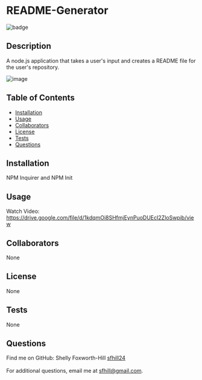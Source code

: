   # README-Generator

  ![badge](https://img.shields.io/badge/License-None-blue.svg)<br />

  ## Description
  A node.js application that takes a user's input and creates a README file for the user's repository.

  ![image](https://user-images.githubusercontent.com/49098706/192612454-b604c136-b576-48cf-baa7-d560ff8bac62.png)
  ## Table of Contents 

  - [Installation](#installation)
  - [Usage](#usage)
  - [Collaborators](#collaborators)
  - [License](#license)
  - [Tests](#tests)
  - [Questions](#questions)
  
  ## Installation
  NPM Inquirer and NPM Init
  
  ## Usage
  Watch Video: https://drive.google.com/file/d/1kdqmOi8SHfmjEynPuoDUEcI2ZloSwpib/view
  
  ## Collaborators
  None

  ## License
  None
  
  ## Tests
  None
  
  ## Questions
 Find me on GitHub: Shelly Foxworth-Hill [sfhill24](https://github.com/sfhill24)<br /> 
 </br>
 For additional questions, email me at sfhill@gmail.com.  
